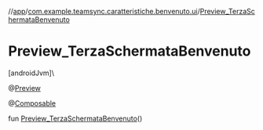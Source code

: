 //[app](../../index.md)/[com.example.teamsync.caratteristiche.benvenuto.ui](index.md)/[Preview_TerzaSchermataBenvenuto](-preview_-terza-schermata-benvenuto.md)

# Preview_TerzaSchermataBenvenuto

[androidJvm]\

@[Preview](https://developer.android.com/reference/kotlin/androidx/compose/ui/tooling/preview/Preview.html)

@[Composable](https://developer.android.com/reference/kotlin/androidx/compose/runtime/Composable.html)

fun [Preview_TerzaSchermataBenvenuto](-preview_-terza-schermata-benvenuto.md)()
